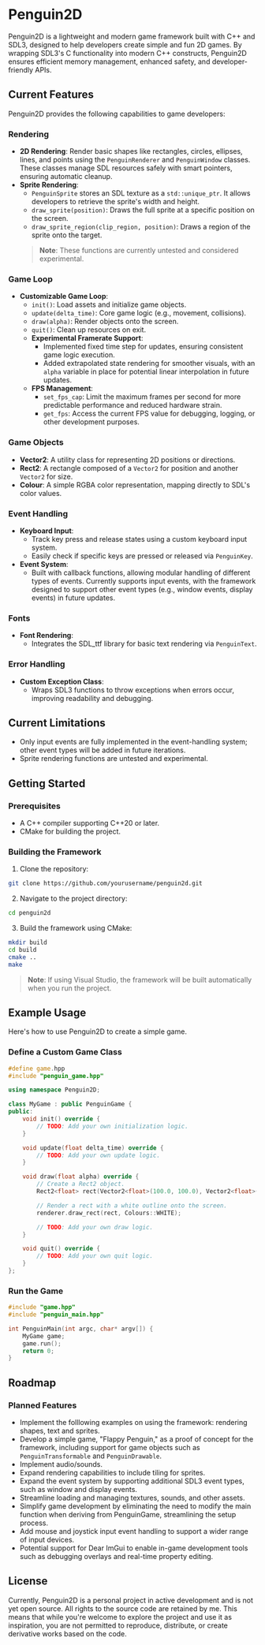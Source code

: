 # Penguin2D

Penguin2D is a lightweight and modern game framework built with C++ and SDL3, designed to help developers create simple and fun 2D games. By wrapping SDL3's C functionality into modern C++ constructs, Penguin2D ensures efficient memory management, enhanced safety, and developer-friendly APIs.

## Current Features
Penguin2D provides the following capabilities to game developers:

### Rendering
- **2D Rendering**: Render basic shapes like rectangles, circles, ellipses, lines, and points using the `PenguinRenderer` and `PenguinWindow` classes. These classes manage SDL resources safely with smart pointers, ensuring automatic cleanup.
- **Sprite Rendering**:
  - `PenguinSprite` stores an SDL texture as a `std::unique_ptr`. It allows developers to retrieve the sprite's width and height.
  - `draw_sprite(position)`: Draws the full sprite at a specific position on the screen.
  - `draw_sprite_region(clip_region, position)`: Draws a region of the sprite onto the target.
  > **Note**: These functions are currently untested and considered experimental.

### Game Loop
- **Customizable Game Loop**:
  - `init()`: Load assets and initialize game objects.
  - `update(delta_time)`: Core game logic (e.g., movement, collisions).
  - `draw(alpha)`: Render objects onto the screen.
  - `quit()`: Clean up resources on exit.
  - **Experimental Framerate Support**:
    - Implemented fixed time step for updates, ensuring consistent game logic execution.
    - Added extrapolated state rendering for smoother visuals, with an `alpha` variable in place for potential linear interpolation in future updates.
  - **FPS Management**:
    - `set_fps_cap`: Limit the maximum frames per second for more predictable performance and reduced hardware strain.
    - `get_fps`: Access the current FPS value for debugging, logging, or other development purposes.

### Game Objects
- **Vector2**: A utility class for representing 2D positions or directions.
- **Rect2**: A rectangle composed of a `Vector2` for position and another `Vector2` for size.
- **Colour**: A simple RGBA color representation, mapping directly to SDL's color values.

### Event Handling
- **Keyboard Input**:
  - Track key press and release states using a custom keyboard input system.
  - Easily check if specific keys are pressed or released via `PenguinKey`.
- **Event System**:
  - Built with callback functions, allowing modular handling of different types of events. Currently supports input events, with the framework designed to support other event types (e.g., window events, display events) in future updates.

### Fonts
- **Font Rendering**:
  - Integrates the SDL_ttf library for basic text rendering via `PenguinText`.

### Error Handling
- **Custom Exception Class**:
  - Wraps SDL3 functions to throw exceptions when errors occur, improving readability and debugging.

## Current Limitations
- Only input events are fully implemented in the event-handling system; other event types will be added in future iterations.
- Sprite rendering functions are untested and experimental.

## Getting Started
### Prerequisites
- A C++ compiler supporting C++20 or later.
- CMake for building the project.

### Building the Framework
1. Clone the repository:

```bash
git clone https://github.com/yourusername/penguin2d.git
```

2. Navigate to the project directory:
```bash
cd penguin2d
```

3. Build the framework using CMake:
```bash
mkdir build
cd build  
cmake ..  
make
```
 > **Note**: If using Visual Studio, the framework will be built automatically when you run the project.

## Example Usage

Here's how to use Penguin2D to create a simple game.

### Define a Custom Game Class

```cpp
#define game.hpp
#include "penguin_game.hpp"

using namespace Penguin2D;

class MyGame : public PenguinGame {
public:
    void init() override {
        // TODO: Add your own initialization logic.
    }

    void update(float delta_time) override {
        // TODO: Add your own update logic.
    }

    void draw(float alpha) override {
        // Create a Rect2 object.
        Rect2<float> rect(Vector2<float>(100.0, 100.0), Vector2<float>(100.0, 100.0));

        // Render a rect with a white outline onto the screen.
        renderer.draw_rect(rect, Colours::WHITE);

        // TODO: Add your own draw logic.
    }

    void quit() override {
        // TODO: Add your own quit logic.
    }
};
```

### Run the Game

```cpp
#include "game.hpp"
#include "penguin_main.hpp"

int PenguinMain(int argc, char* argv[]) {
    MyGame game;
    game.run();
    return 0;
}
```

## Roadmap
### Planned Features
- Implement the folllowing examples on using the framework: rendering shapes, text and sprites.
- Develop a simple game, "Flappy Penguin," as a proof of concept for the framework, including support for game objects such as `PenguinTransformable` and `PenguinDrawable`.
- Implement audio/sounds.
- Expand rendering capabilities to include tiling for sprites.
- Expand the event system by supporting additional SDL3 event types, such as window and display events.
- Streamline loading and managing textures, sounds, and other assets.
- Simplify game development by eliminating the need to modify the main function when deriving from PenguinGame, streamlining the setup process.
- Add mouse and joystick input event handling to support a wider range of input devices.
- Potential support for Dear ImGui to enable in-game development tools such as debugging overlays and real-time property editing.

## License

Currently, Penguin2D is a personal project in active development and is not yet open source. All rights to the source code are retained by me. This means that while you're welcome to explore the project and use it as inspiration, you are not permitted to reproduce, distribute, or create derivative works based on the code.
